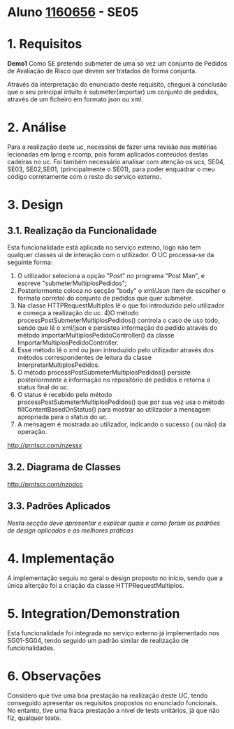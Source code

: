 **Aluno [1160656](../)** - SE05
=======================================

# 1. Requisitos



**Demo1** Como SE pretendo submeter de uma só vez um conjunto de Pedidos de Avaliação de Risco que devem ser tratados de forma conjunta.


Através da interpretação do enunciado deste requisito, cheguei à conclusão que o seu principal intuito é submeter(importar) um conjunto de pedidos, através de um ficheiro em formato json ou xml.

# 2. Análise

Para a realização deste uc, necessitei de fazer uma revisão nas matérias lecionadas em lprog e rcomp, pois foram aplicados conteúdos destas cadeiras no uc.
Foi também necessário analisar com atenção os ucs, SE04, SE03, SE02,SE01, (principalmente o SE01), para poder enquadrar o meu código corretamente com o resto do serviço externo.

# 3. Design


## 3.1. Realização da Funcionalidade
Esta funcionalidade está aplicada no serviço externo, logo não tem qualquer classes ui de interação com o utilizador.
O UC processa-se da seguinte forma:
1) O utilizador seleciona a opção "Post" no programa "Post Man", e escreve "submeterMultiplosPedidos";
2) Posteriormente coloca no secção "body" o xml/Json (tem de escolher o formato correto) do conjunto de pedidos que quer submeter.
3) Na classe HTTPRequestMultiplos lê o que foi introduzido pelo utilizador e começa a realização do uc.
4)O método processPostSubmeterMultiplosPedidos() controla o caso de uso todo, sendo que lê o xml/json e persistea informação do pedido através do método importarMultiplosPedidoController() da classe ImportarMultiplosPedidoController.
5) Esse método lê o xml ou json introduzido pelo utilizador através dos métodos correspondentes de leitura da classe InterpretarMultiplosPedidos.
6) O método processPostSubmeterMultiplosPedidos() persiste posteriormente a informação no repositório de pedidos e retorna o status final do uc.
7) O status é recebido pelo método  processPostSubmeterMultiplosPedidos() que por sua vez usa o método fillContentBasedOnStatus() para mostrar ao utilizador a mensagem apropriada para o status do uc.
8) A mensagem é mostrada ao utilizador, indicando o sucesso ( ou não) da operação.

http://prntscr.com/nzessx

## 3.2. Diagrama de Classes

http://prntscr.com/nzodcc

## 3.3. Padrões Aplicados

*Nesta secção deve apresentar e explicar quais e como foram os padrões de design aplicados e as melhores práticas*


# 4. Implementação

A implementação seguiu no geral o design proposto no início, sendo que a única alterção foi a criação da classe HTTPRequestMultiplos.



# 5. Integration/Demonstration

Esta funcionalidade foi integrada no serviço externo já implementado nos SG01-SG04, tendo seguido um padrão similar de realização de funcionalidades.
# 6. Observações

Considero que tive uma boa prestação na realização deste UC, tendo conseguido apresentar os requisitos propostos no enunciado funcionais. No entanto, tive uma fraca prestação a nível de tests unitários, já que não fiz, qualquer teste.
